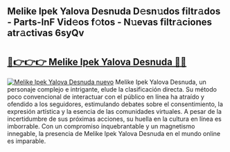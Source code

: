 ## Melike Ipek Yalova Desnuda D𝚎sn𝚞dos filtr𝚊dos - Parts-InF Vid𝚎os f𝚘tos - N𝚞evas filtr𝚊ciones atr𝚊ctivas 6syQv

# <h2><a href="http://mbb2vh.tromn.icu/?c=Melike+Ipek+Yalova+Desnuda">🔗👉👉👉 Melike Ipek Yalova Desnuda 🔗🔗</a></h2>

[![Melike Ipek Yalova Desnuda nuevo](https://i.imgur.com/pEAQMta.gif)](http://mbb2vh.tromn.icu/?c=Melike+Ipek+Yalova+Desnuda)
Melike Ipek Yalova Desnuda, un personaje complejo e intrigante, elude la clasificación directa. Su método poco convencional de interactuar con el público en línea ha atraído y ofendido a los seguidores, estimulando debates sobre el consentimiento, la expresión artística y la esencia de las comunidades virtuales. A pesar de la incertidumbre de sus próximas acciones, su huella en la cultura en línea es imborrable. Con un compromiso inquebrantable y un magnetismo innegable, la presencia de Melike Ipek Yalova Desnuda en el mundo online es imparable.
